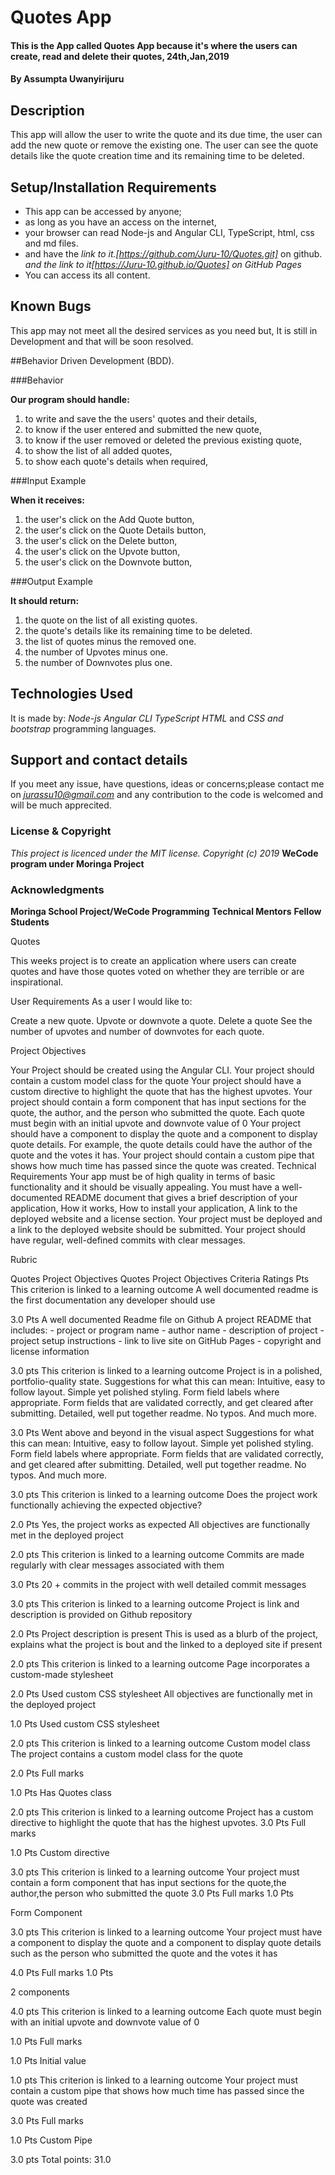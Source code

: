 # Quotes App

#### This is the App called Quotes App because it's where the users can create, read and delete their quotes, 24th,Jan,2019

#### By **Assumpta Uwanyirijuru**

## Description

This app will allow the user to write the quote and its due time,
the user can add the new quote or remove the existing one.
The user can see the quote details like the quote creation time and its remaining time to be deleted.

## Setup/Installation Requirements

* This app can be accessed by anyone;
* as long as you have an access on the internet,
* your browser can read Node-js and Angular CLI, TypeScript, html, css and md files.
* and have the
*link to it.[https://github.com/Juru-10/Quotes.git]* on github.
*and the link to it[https://Juru-10.github.io/Quotes] on GitHub Pages*
* You can access its all content.

## Known Bugs

This app may not meet all the desired services as you need but,
It is still in Development and that will be soon resolved.

##Behavior Driven Development (BDD).

###Behavior

**Our program should handle:**
1. to write and save the the users' quotes and their details,
2. to know if the user entered and submitted the new quote,
3. to know if the user removed or deleted the previous existing quote,
4. to show the list of all added quotes,
5. to show each quote's details when required,

###Input Example

**When it receives:**
1. the user's click on the Add Quote button,
2. the user's click on the Quote Details button,
3. the user's click on the Delete button,
4. the user's click on the Upvote button,
5. the user's click on the Downvote button,

###Output Example

**It should return:**
1. the quote on the list of all existing quotes.
2. the quote's details like its remaining time to be deleted.
3. the list of quotes minus the removed one.
4. the number of Upvotes minus one.
5. the number of Downvotes plus one.

## Technologies Used
It is made by:
*Node-js*
*Angular CLI*
*TypeScript*
*HTML* and
*CSS and bootstrap* programming languages.

## Support and contact details

If you meet any issue, have questions, ideas or concerns;please contact me on
*jurassu10@gmail.com* and any contribution to the code is welcomed and will be much apprecited.

### License & Copyright

*This project is licenced under the MIT license.*
*Copyright (c) 2019*
**WeCode program under Moringa Project**

### Acknowledgments

**Moringa School Project/WeCode Programming**
**Technical Mentors**
**Fellow Students**




Quotes

This weeks project is to create an application where users can create quotes and have those quotes voted on whether they are terrible or are inspirational.



User Requirements
As a user I would like to:

Create a new quote.
Upvote or downvote a quote.
Delete a quote
See the number of upvotes and number of downvotes for each quote.


Project Objectives

Your Project should be created using the Angular CLI.
Your project should contain a custom model class for the quote
Your project should have a custom directive to highlight the quote that has the highest upvotes.
Your project should contain a form component that has input sections for the quote, the author, and the person who submitted the quote.
Each quote must begin with an initial upvote and downvote value of 0
Your project should have a component to display the quote and a component to display quote details. For example, the quote details could have the author of the quote and the votes it has.
Your project should contain a custom pipe that shows how much time has passed since the quote was created.
Technical Requirements
Your app must be of high quality in terms of basic functionality and it should be visually appealing.
You must have a well-documented README document that gives a brief description of your application, How it works, How to install your application, A link to the deployed website and a license section.
Your project must be deployed and a link to the deployed website should be submitted.
Your project should have regular, well-defined commits with clear messages.

Rubric

Quotes Project Objectives
Quotes Project Objectives
Criteria	Ratings	Pts
This criterion is linked to a learning outcome A well documented readme is the first documentation any developer should use

3.0 Pts
A well documented Readme file on Github
A project README that includes: - project or program name - author name - description of project - project setup instructions - link to live site on GitHub Pages - copyright and license information

3.0 pts
This criterion is linked to a learning outcome Project is in a polished, portfolio-quality state.
Suggestions for what this can mean: Intuitive, easy to follow layout. Simple yet polished styling. Form field labels where appropriate. Form fields that are validated correctly, and get cleared after submitting. Detailed, well put together readme. No typos. And much more.

3.0 Pts
Went above and beyond in the visual aspect
Suggestions for what this can mean: Intuitive, easy to follow layout. Simple yet polished styling. Form field labels where appropriate. Form fields that are validated correctly, and get cleared after submitting. Detailed, well put together readme. No typos. And much more.

3.0 pts
This criterion is linked to a learning outcome Does the project work functionally achieving the expected objective?

2.0 Pts
Yes, the project works as expected
All objectives are functionally met in the deployed project

2.0 pts
This criterion is linked to a learning outcome Commits are made regularly with clear messages associated with them

3.0 Pts
20 + commits in the project with well detailed commit messages

3.0 pts
This criterion is linked to a learning outcome Project is link and description is provided on Github repository

2.0 Pts
Project description is present
This is used as a blurb of the project, explains what the project is bout and the linked to a deployed site if present

2.0 pts
This criterion is linked to a learning outcome Page incorporates a custom-made stylesheet

2.0 Pts
Used custom CSS stylesheet
All objectives are functionally met in the deployed project

1.0 Pts
Used custom CSS stylesheet

2.0 pts
This criterion is linked to a learning outcome Custom model class
The project contains a custom model class for the quote

2.0 Pts
Full marks

1.0 Pts
Has Quotes class

2.0 pts
This criterion is linked to a learning outcome Project has a custom directive to highlight the quote that has the highest upvotes.
3.0 Pts
Full marks

1.0 Pts
Custom directive

3.0 pts
This criterion is linked to a learning outcome Your project must contain a form component that has input sections for the quote,the author,the person who submitted the quote
3.0 Pts
Full marks
1.0 Pts

Form Component

3.0 pts
This criterion is linked to a learning outcome Your project must have a component to display the quote and a component to display quote details such as the person who submitted the quote and the votes it has

4.0 Pts
Full marks
1.0 Pts

2 components

4.0 pts
This criterion is linked to a learning outcome Each quote must begin with an initial upvote and downvote value of 0

1.0 Pts
Full marks

1.0 Pts
Initial value

1.0 pts
This criterion is linked to a learning outcome Your project must contain a custom pipe that shows how much time has passed since the quote was created

3.0 Pts
Full marks

1.0 Pts
Custom Pipe

3.0 pts
Total points: 31.0
